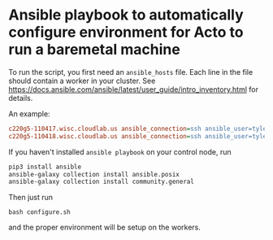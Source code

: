 # Ansible playbook to automatically configure environment for Acto to run a baremetal machine
To run the script, you first need an `ansible_hosts` file. Each line in the file should contain
a worker in your cluster. See https://docs.ansible.com/ansible/latest/user_guide/intro_inventory.html
for details.

An example:
```ini
c220g5-110417.wisc.cloudlab.us ansible_connection=ssh ansible_user=tylergu ansible_port=22
c220g5-110418.wisc.cloudlab.us ansible_connection=ssh ansible_user=tylergu ansible_port=22
```

If you haven't installed `ansible playbook` on your control node, run
```sh
pip3 install ansible
ansible-galaxy collection install ansible.posix
ansible-galaxy collection install community.general
``` 

Then just run 
```
bash configure.sh
```
and the proper environment will be setup on the workers.
